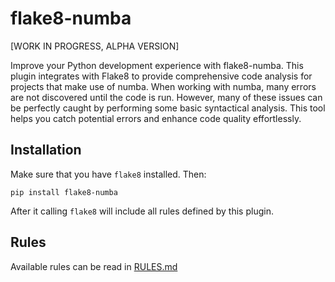 # flake8-numba

[WORK IN PROGRESS, ALPHA VERSION]

Improve your Python development experience with flake8-numba. This plugin integrates with Flake8 to provide
comprehensive code analysis for projects that make use of numba. When working with numba, many errors are not
discovered until the code is run. However, many of these issues can be perfectly caught by performing some basic
syntactical analysis. This tool helps you catch potential errors and enhance code quality effortlessly.

## Installation

Make sure that you have `flake8` installed. Then:

```
pip install flake8-numba
```

After it calling `flake8` will include all rules defined by this plugin.

## Rules

Available rules can be read in [RULES.md](RULES.md)
